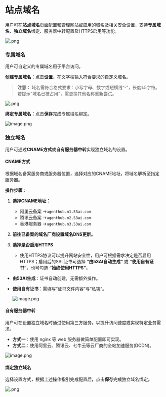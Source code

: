 # **站点域名**

用户可在**站点域名**页面配置和管理网站或应用的域名及相关安全设置，支持**专属域名**、**独立域名**绑定、服务器中转配置及HTTPS启用等功能。

![.png](http://kmdev.53ai.com/api/preview/063279651030afc81d94c74b78a20ecc.png)

### **专属域名**

用户可自定义的专属域名用于平台访问。

**创建专属域名**：点击**设置**，在文字栏输入符合要求的自定义域名。

> **注意：**
> 域名需符合格式要求：小写字母、数字或短横线“-”，长度≥5字符。
> 若提示“域名已被占用”，需更换其他名称重新尝试。

![.png](http://kmdev.53ai.com/api/preview/04f42309cfabf288386f83401e1f0fdc.png)

**绑定专属域名**：点击**保存**完成专属域名绑定。

![image.png](http://kmdev.53ai.com/api/preview/e9b7ba1fd6639bef2a1311a212632bde.png)

### **独立域名**

用户可通过**CNAME方式**或**自有服务器中转**实现独立域名的设置。

#### **CNAME方式**

根据域名备案服务商或服务器位置，选择对应的CNAME地址，将域名解析至指定服务器。

**操作步骤**：

1. **选择CNAME地址：**

   * 阿里云备案 →`agenthub.n1.53ai.com`
   * 腾讯云备案 →`agenthub.n2.53ai.com`
   * 香港服务器 →`agenthub.n3.53ai.com`
2. **前往已备案的域名厂商设置域名DNS更新。**
3. **选择是否启用HTTPS**

   * 使用HTTPS协议可以提升网站安全性，用户可根据需求决定是否启用HTTPS；启用后的SSL证书可选择 **“由53AI自动生成”** 或 **“使用自有证书”**，也可勾选 **“始终使用HTTPS”**。

* **由53AI生成**：证书自动创建，无需额外操作。
* **使用自有证书**：需填写“证书文件内容”与“私钥”。

  ![image.png](http://kmdev.53ai.com/api/preview/c7bbf7bf3e57852d16402f20d1eead55.png)

#### **自有服务器中转**

用户可在设置独立域名时通过使用第三方服务，以提升访问速度或实现特定业务需求。

* **方式一**：使用 nginx 等 web 服务器做简单配置即可实现。
* **方式二**：使用阿里云、腾讯云、七牛云等云厂商的全站加速服务(DCDN)。

![image.png](http://kmdev.53ai.com/api/preview/9343883f054bc6bcb8c96e87cd6bd5ab.png)

#### **绑定独立域名**

选择设置方式，根据上述操作指引完成配置后，点击**保存**完成独立域名绑定。

![.png](http://kmdev.53ai.com/api/preview/eaa1d32302dd08c2de425ced1b89892f.png)
